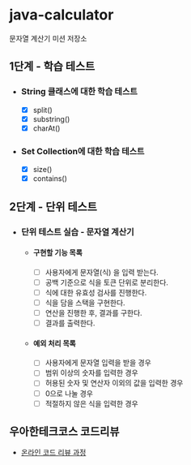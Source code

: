 # java-calculator
문자열 계산기 미션 저장소

## 1단계 - 학습 테스트

- ### String 클래스에 대한 학습 테스트

  - [x] split()
  - [x] substring()
  - [x] charAt()

- ### Set Collection에 대한 학습 테스트
  - [x] size()
  - [x] contains()

## 2단계 - 단위 테스트

- ### 단위 테스트 실습 - 문자열 계산기
  - #### 구현할 기능 목록
    - [ ] 사용자에게 문자열(식) 을 입력 받는다.
    - [ ] 공백 기준으로 식을 토큰 단위로 분리한다.
    - [ ] 식에 대한 유효성 검사를 진행한다.
    - [ ] 식을 담을 스택을 구현한다.
    - [ ] 연산을 진행한 후, 결과를 구한다.
    - [ ] 결과를 출력한다.
    
  - #### 예외 처리 목록
    - [ ] 사용자에게 문자열 입력을 받을 경우
    - [ ] 범위 이상의 숫자를 입력한 경우
    - [ ] 허용된 숫자 및 연산자 이외의 값을 입력한 경우
    - [ ] 0으로 나눌 경우
    - [ ] 적절하지 않은 식을 입력한 경우

## 우아한테크코스 코드리뷰

* [온라인 코드 리뷰 과정](https://github.com/woowacourse/woowacourse-docs/blob/master/maincourse/README.md)